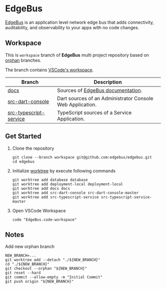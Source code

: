# EdgeBus

[EdgeBus](https://docs.edgebus.io) is an application level network edge bus that adds connectivity, auditability, and observability to your apps with no code changes.

## Workspace

This is `workspace` branch of **EdgeBus** multi project repository based on [orphan](https://git-scm.com/docs/git-checkout#Documentation/git-checkout.txt---orphanltnew-branchgt) branches.

The branch contains [VSCode's workspace](https://code.visualstudio.com/docs/editor/workspaces).

| Branch                                                                     | Description                                                               |
|----------------------------------------------------------------------------|---------------------------------------------------------------------------|
| [docs](../../tree/docs)                                                    | Sources of [EdgeBus documentation](https://docs.edgebus.io).              |
| [src-dart-console](../../tree/src-dart-console-master)                     | Dart sources of an Administrator Console Web Application.                 |
| [src-typescript-service](../../tree/src-typescript-service-master)         | TypeScript sources of a Service Application.                              |

## Get Started

1. Clone the repository
	```shell
	git clone --branch workspace git@github.com:edgebus/edgebus.git
	cd edgebus
	```
1. Initialize [worktree](https://git-scm.com/docs/git-worktree) by execute following commands
	```shell
	git worktree add database database
	git worktree add deployment-local deployment-local
	git worktree add docs docs
	git worktree add src-dart-console src-dart-console-master
	git worktree add src-typescript-service src-typescript-service-master
	```
1. Open VSCode Workspace
	```shell
	code "EdgeBus.code-workspace"
	```

## Notes

Add new orphan branch

```shell
NEW_BRANCH=...
git worktree add --detach "./${NEW_BRANCH}"
cd "./${NEW_BRANCH}"
git checkout --orphan "${NEW_BRANCH}"
git reset --hard
git commit --allow-empty -m "Initial Commit"
git push origin "${NEW_BRANCH}"
```
